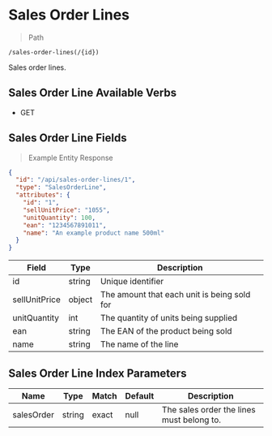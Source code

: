 # Sales Order Lines

> Path

```
/sales-order-lines(/{id})
```

Sales order lines.

## Sales Order Line Available Verbs

* GET

## Sales Order Line Fields

> Example Entity Response

```json
{
  "id": "/api/sales-order-lines/1",
  "type": "SalesOrderLine",
  "attributes": {
    "id": "1",
    "sellUnitPrice": "1055",
    "unitQuantity": 100,
    "ean": "1234567891011",
    "name": "An example product name 500ml"
  }
}
```

Field | Type | Description
----- | ---  | -----------
id | string | Unique identifier
sellUnitPrice | object | The amount that each unit is being sold for
unitQuantity | int | The quantity of units being supplied 
ean | string | The EAN of the product being sold
name | string | The name of the line

## Sales Order Line Index Parameters

Name | Type | Match | Default | Description
---- | ---- | ----- | ------- | -----------
salesOrder | string | exact | null | The sales order the lines must belong to.
